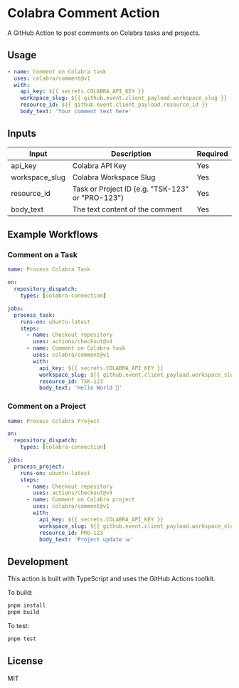# Colabra Comment Action

A GitHub Action to post comments on Colabra tasks and projects.

## Usage

```yaml
- name: Comment on Colabra task
  uses: colabra/comment@v1
  with:
    api_key: ${{ secrets.COLABRA_API_KEY }}
    workspace_slug: ${{ github.event.client_payload.workspace_slug }}
    resource_id: ${{ github.event.client_payload.resource_id }}
    body_text: 'Your comment text here'
```

## Inputs

| Input           | Description                                      | Required |
|----------------|--------------------------------------------------|----------|
| api_key        | Colabra API Key                                  | Yes      |
| workspace_slug | Colabra Workspace Slug                           | Yes      |
| resource_id    | Task or Project ID (e.g. "TSK-123" or "PRO-123") | Yes      |
| body_text      | The text content of the comment                  | Yes      |

## Example Workflows

### Comment on a Task

```yaml
name: Process Colabra Task

on:
  repository_dispatch:
    types: [colabra-connection]

jobs:
  process_task:
    runs-on: ubuntu-latest
    steps:
      - name: Checkout repository
        uses: actions/checkout@v4
      - name: Comment on Colabra task
        uses: colabra/comment@v1
        with:
          api_key: ${{ secrets.COLABRA_API_KEY }}
          workspace_slug: ${{ github.event.client_payload.workspace_slug }}
          resource_id: TSK-123
          body_text: 'Hello World 🦠'
```

### Comment on a Project

```yaml
name: Process Colabra Project

on:
  repository_dispatch:
    types: [colabra-connection]

jobs:
  process_project:
    runs-on: ubuntu-latest
    steps:
      - name: Checkout repository
        uses: actions/checkout@v4
      - name: Comment on Colabra project
        uses: colabra/comment@v1
        with:
          api_key: ${{ secrets.COLABRA_API_KEY }}
          workspace_slug: ${{ github.event.client_payload.workspace_slug }}
          resource_id: PRO-123
          body_text: 'Project update 📊'
```

## Development

This action is built with TypeScript and uses the GitHub Actions toolkit.

To build:
```bash
pnpm install
pnpm build
```

To test:
```bash
pnpm test
```

## License

MIT 